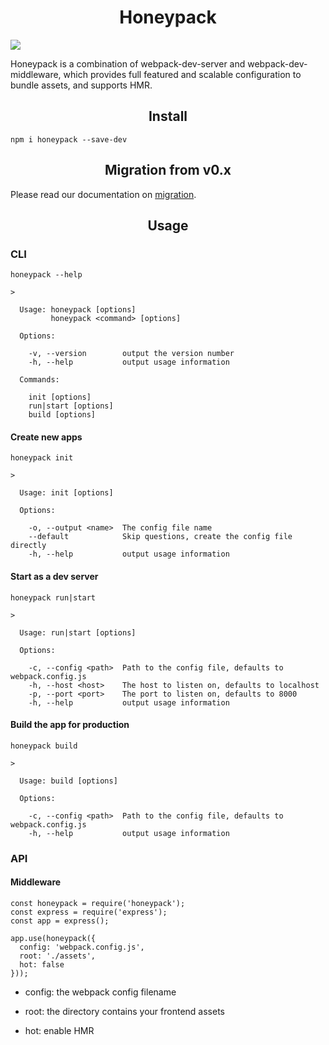 <h1 align="center">Honeypack</h1>

![](https://img.shields.io/npm/v/honeypack.svg)

Honeypack is a combination of webpack-dev-server and webpack-dev-middleware, which provides full featured and scalable configuration to bundle assets, and supports HMR.

<h2 align="center">Install</h2>

```
npm i honeypack --save-dev
```

<h2 align="center">Migration from v0.x</h2>

Please read our documentation on [migration](migration.md).

<h2 align="center">Usage</h2>

### CLI

```
honeypack --help

>

  Usage: honeypack [options]
         honeypack <command> [options]

  Options:

    -v, --version        output the version number
    -h, --help           output usage information

  Commands:

    init [options]
    run|start [options]
    build [options]
```

#### Create new apps

```
honeypack init

>

  Usage: init [options]

  Options:

    -o, --output <name>  The config file name
    --default            Skip questions, create the config file directly
    -h, --help           output usage information
```

#### Start as a dev server

```
honeypack run|start

>

  Usage: run|start [options]

  Options:

    -c, --config <path>  Path to the config file, defaults to webpack.config.js
    -h, --host <host>    The host to listen on, defaults to localhost
    -p, --port <port>    The port to listen on, defaults to 8000
    -h, --help           output usage information
```

#### Build the app for production

```
honeypack build

>

  Usage: build [options]

  Options:

    -c, --config <path>  Path to the config file, defaults to webpack.config.js
    -h, --help           output usage information
```

### API

#### Middleware

```
const honeypack = require('honeypack');
const express = require('express');
const app = express();

app.use(honeypack({
  config: 'webpack.config.js',
  root: './assets',
  hot: false
}));
```

+ config: the webpack config filename

+ root: the directory contains your frontend assets

+ hot: enable HMR
